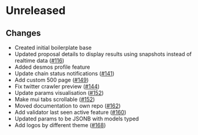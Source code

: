 # Unreleased
## Changes
- Created initial boilerplate base
- Updated proposal details to display results using snapshots instead of realtime data ([\#116](https://github.com/forbole/big-dipper-desmos/issues/116))
- Added desmos profile feature
- Update chain status notifications ([\#141](https://github.com/forbole/big-dipper-desmos/issues/141))
- Add custom 500 page ([\#149](https://github.com/forbole/big-dipper-desmos/issues/149))
- Fix twitter crawler preview ([\#144](https://github.com/forbole/big-dipper-desmos/issues/144))
- Update params visualisation ([\#152](https://github.com/forbole/big-dipper-desmos/issues/152))
- Make mui tabs scrollable ([\#152](https://github.com/forbole/big-dipper-desmos/issues/153))
- Moved documentation to own repo ([\#162](https://github.com/forbole/big-dipper-desmos/issues/162))
- Add validator last seen active feature ([\#160](https://github.com/forbole/big-dipper-desmos/issues/160))
- Updated params to be JSONB with models typed
- Add logos by different theme ([\#168](https://github.com/forbole/big-dipper-desmos/issues/160))
